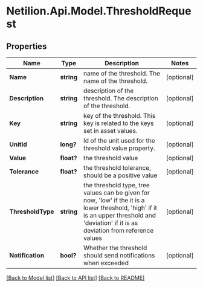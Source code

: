 # Netilion.Api.Model.ThresholdRequest
## Properties

Name | Type | Description | Notes
------------ | ------------- | ------------- | -------------
**Name** | **string** | name of the threshold. The name of the threshold. | [optional] 
**Description** | **string** | description of the threshold. The description of the threshold. | [optional] 
**Key** | **string** | key of the threshold. This key is related to the keys set in asset values. | [optional] 
**UnitId** | **long?** | Id of the unit used for the threshold value property. | [optional] 
**Value** | **float?** | the threshold value | [optional] 
**Tolerance** | **float?** | the threshold tolerance, should be a positive value | [optional] 
**ThresholdType** | **string** | the threshold type, tree values can be given for now, &#x27;low&#x27; if the it is a lower threshold, &#x27;high&#x27; if it is an upper threshold and &#x27;deviation&#x27; if it is as deviation from reference values | [optional] 
**Notification** | **bool?** | Whether the threshold should send notifications when exceeded | [optional] 

[[Back to Model list]](../README.md#documentation-for-models) [[Back to API list]](../README.md#documentation-for-api-endpoints) [[Back to README]](../README.md)

